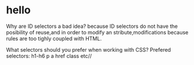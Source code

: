 # hello
Why are ID selectors a bad idea?
because ID selectors do not have the posibility of reuse,and in order to modify an stribute,modifications because rules are too tighly coupled with HTML.


What selectors should you prefer when working with CSS?
Prefered selectors:
h1-h6
p
a href
class
etc//
